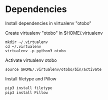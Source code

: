 # Dependencies

Install dependencies in virtualenv "otobo"

Create virtualenv "otobo" in $HOME/.virtualenv
```
mkdir ~/.virtualenv
cd ~/.virtualenv
virtualenv -p python3 otobo
```

Activate virtualenv otobo
```
source $HOME/.virtualenv/otobo/bin/activate
```

Install filetype and Pillow
```sh
pip3 install filetype
pip3 install Pillow
```
